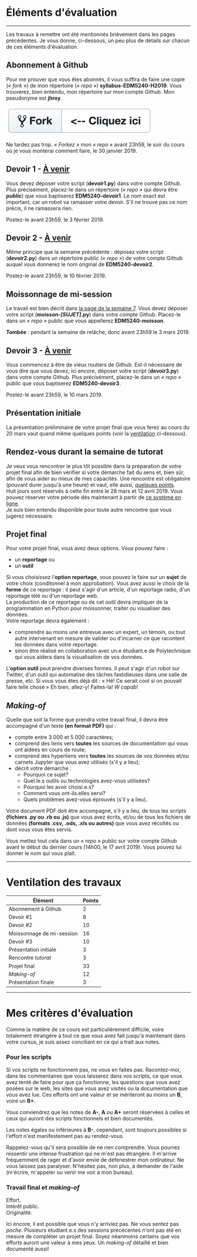 # Éléments d'évaluation

-----

Les travaux à remettre ont été mentionnés brièvement dans les pages précédentes. Je vous donne, ci-dessous, un peu plus de détails sur chacun de ces éléments d'évaluation.

## Abonnement à Github
Pour me prouver que vous êtes abonnés, il vous suffira de faire une copie (*«&nbsp;fork&nbsp;»*) de mon répertoire (*«&nbsp;repo&nbsp;»*) **syllabus-EDM5240-H2019**. Vous trouverez, bien entendu, mon répertoire sur mon compte Github. Mon pseudonyme est **jhroy**.

![](/assets/fork.png)

Ne tardez pas trop. *«&nbsp;Forkez&nbsp;»* mon *«&nbsp;repo&nbsp;»* avant 23h59, le soir du cours où je vous monterai comment faire, le 30 janvier 2019.

## Devoir 1 - [À venir](https://github.com/jhroy/syllabus-EDM5240-H2019/blob/master/devoir1.md)

Vous devez déposer votre script (**devoir1.py**) dans votre compte Github. Plus précisément, placez-le dans un répertoire (*«&nbsp;repo&nbsp;»* qui devra être _**public**_) que vous baptiserez **EDM5240-devoir1**. Le nom exact est important, car un robot va ramasser votre devoir. S'il ne trouve pas ce nom précis, il ne ramassera rien.

Postez-le avant 23h59, le 3 février 2019.

## Devoir 2 - [À venir](https://github.com/jhroy/syllabus-EDM5240-H2019/blob/master/devoir2.md)

Même principe que la semaine précédente&nbsp;: déposez votre script (**devoir2.py**) dans un répertoire public (*«&nbsp;repo&nbsp;»*) de votre compte Github auquel vous donnerez le nom original de **EDM5240-devoir2**.

Postez-le avant 23h59, le 10 février 2019.

## Moissonnage de mi-session
Le travail est bien décrit dans [la page de la semaine 7](semaine-07-python-4.md). Vous devez déposer votre script (**moisson-_[SUJET]_.py**) dans votre compte Github. Placez-le dans un *«&nbsp;repo&nbsp;»* public que vous appellerez **EDM5240-moisson**.

**Tombée**&nbsp;: pendant la semaine de relâche, donc avant 23h59 le 3 mars 2019.

## Devoir 3 - [À venir](https://github.com/jhroy/syllabus-EDM5240-H2019/blob/master/devoir3.md)
Vous commencez à être de vieux routiers de Github. Est-il nécessaire de vous dire que vous devez, ici encore, déposer votre script (**devoir3.py**) dans votre compte Github. Plus précisément, placez-le dans un *«&nbsp;repo&nbsp;»* public que vous baptiserez **EDM5240-devoir3**.

Postez-le avant 23h59, le 10 mars 2019.

## Présentation initiale

La présentation préliminaire de votre projet final que vous ferez au cours du 20 mars vaut quand même quelques points (voir la [ventilation](#ventilation-des-travaux) ci-dessous).

## Rendez-vous durant la semaine de tutorat

Je veux vous rencontrer le plus tôt possible dans la préparation de votre projet final afin de bien vérifier si votre démarche fait du sens et, bien sûr, afin de vous aider au mieux de mes capacités. Une rencontre est obligatoire (pouvant durer jusqu'à une heure) et vaut, elle aussi, [quelques points](#ventilation-des-travaux).<br>
Huit jours sont réservés à cette fin entre le 28 mars et 12 avril 2019. Vous pouvez réserver votre période dès maintenant à partir de [ce système en ligne](http://bit.ly/edm5240rv).<br>
Je suis bien entendu disponible pour toute autre rencontre que vous jugerez nécessaire.

## Projet final

Pour votre projet final, vous avez deux options. Vous pouvez faire&nbsp;:

- un **reportage** ou
- un **outil**

Si vous choisissez l'**option reportage**, vous pouvez le faire sur un **sujet** de votre choix (conditonnel à mon approbation). Vous avez aussi le choix de la **forme** de ce reportage&nbsp;: il peut s'agir d'un article, d'un reportage radio, d'un reportage télé ou d'un reportage web.<br>
La production de ce reportage ou de cet outil devra impliquer de la programmation en Python pour moissonner, traiter ou visualiser des données.<br>
Votre reportage devra également&nbsp;:
- comprendre au moins une entrevue avec un expert, un témoin, ou tout autre intervenant en mesure de valider ou d'incarner ce que racontent les données dans votre reportage.
- sinon être réalisé en collaboration avec un.e étudiant.e de Polytechnique qui vous aidera dans la visualisation de vos données.

L'**option outil** peut prendre diverses formes. Il peut s'agir d'un robot sur Twitter, d'un outil qui automatise des tâches fastidieuses dans une salle de presse, etc. Si vous vous êtes déjà dit&nbsp;: «&nbsp;Hé! Ce serait cool si on pouvait faire telle chose&nbsp;» Eh bien, allez-y! Faites-la! *W capab*!

## *Making-of*

Quelle que soit la forme que prendra votre travail final, il devra être accompagné d'un texte **(en format PDF)** qui&nbsp;:
- compte entre 3&nbsp;000 et 5&nbsp;000 caractères;
- comprend des liens vers **toutes** les sources de documentation qui vous ont aidées en cours de route;
- comprend des hyperliens vers **toutes** les sources de vos données et/ou carnets Jupyter que vous avez utilisés (s'il y a lieu);
- décrit votre démarche&nbsp;:
  - Pourquoi ce sujet?
  - Quel.le.s outils ou technologies avez-vous utilisées?
  - Pourquoi les avoir choisi.e.s?
  - Comment vous ont-ils.elles servi?
  - Quels problèmes avez-vous éprouvés (s'il y a lieu).

Votre document PDF doit être accompagné, s'il y a lieu, de tous les scripts **(fichiers .py ou .rb ou .js)** que vous avez écrits, et/ou de tous les fichiers de données **(formats .csv, .ods, .xls ou autres)** que vous avez récoltés ou dont vous vous êtes servis.

Vous mettez tout cela dans un *«&nbsp;repo&nbsp;»* public sur votre compte Github avant le début du dernier cours (14h00, le 17 avril 2019). Vous pouvez lui donner le nom qui vous plaît.

-----

# Ventilation des travaux

| Élément | Points |
|---|---|
| Abonnement à Github | 2 |
| Devoir #1 | 8 |
| Devoir #2 | 10 |
| Moissonnage de mi-session | 16 |
| Devoir #3 | 10 |
| Présentation initiale | 3 |
| Rencontre *tutorat* | 3 |
| Projet final | 33 |
| *Making-of* | 12 |
| Présentation finale | 3 |

-----

# Mes critères d'évaluation

Comme la matière de ce cours est particulièrement difficile, voire totalement étrangère à tout ce que vous avez fait jusqu'à maintenant dans votre cursus, je suis assez conciliant en ce qui a trait aux notes.

### Pour les scripts

Si vos scripts ne fonctionnent pas, ne vous en faites pas. Racontez-moi, dans les commentaires que vous laisserez dans vos scripts, ce que vous avez tenté de faire pour que ça fonctionne, les questions que vous avez posées sur le web, les sites que vous avez visités ou la documentation que vous avez lue. Ces efforts ont une valeur et se mériteront au moins un **B**, voire un **B+**.

Vous conviendrez que les notes de **A-**, **A** ou **A+** seront réservées à celles et ceux qui auront des scripts fonctionnels et bien documentés.

Les notes égales ou inférieures à **B-**, cependant, sont toujours possibles si l'effort n'est manifestement pas au rendez-vous.

Rappelez-vous qu'il sera possible de ne rien comprendre. Vous pourrez ressentir une intense frustration qui ne m'est pas étrangère. Il m'arrive fréquemment de rager et d'avoir envie de défenestrer mon ordinateur. Ne vous laissez pas paralyser. N'hésitez pas, non plus, à demander de l'aide (m'écrire, m'appeler ou venir me voir à mon bureau).

### Travail final et *making-of*

Effort.<br>
Intérêt public.<br>
Originalité.<br>

Ici encore, il est possible que vous n'y arriviez pas. Ne vous sentez pas *poche*. Plusieurs étudiant.e.s des sessions précécentes n'ont pas été en mesure de compléter un projet final. Soyez néanmoins certains que vos efforts auront une valeur à mes yeux. Un *making-of* détaillé et bien documenté aussi!
